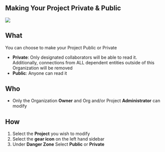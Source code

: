 ## Making Your Project Private & Public

![](../../assets/gifs/project-privacy.gif)

## What 

You can choose to make your Project Public or Private 
* **Private**: Only designated collaborators will be able to read it. Additionally, connections from ALL dependent entities outside of this Organization will be removed 
* **Public**: Anyone can read it 

## Who

* Only the Organization **Owner** and Org and/or Project **Administrator** can modify

## How

1. Select the **Project** you wish to modify 
2. Select the **gear icon** on the left hand sidebar 
3. Under **Danger Zone** Select **Public** or **Private** 
